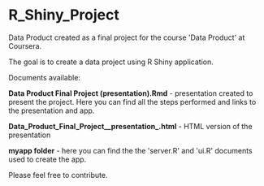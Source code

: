 # R_Shiny_Project

Data Product created as a final project for the course 'Data Product' at Coursera.

The goal is to create a data project using R Shiny application.

Documents available:

**Data Product Final Project (presentation).Rmd** - presentation created to present the project. Here you can find all the steps performed and links to the presentation and app.

**Data_Product_Final_Project__presentation_.html** - HTML version of the presentation

**myapp folder** - here you can find the the 'server.R' and 'ui.R' documents used to create the app.

Please feel free to contribute.


